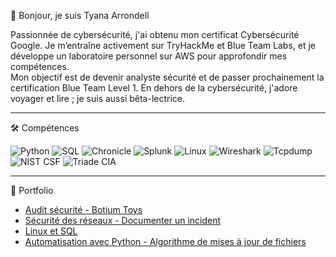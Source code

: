 👋 Bonjour, je suis Tyana Arrondell

Passionnée de cybersécurité, j'ai obtenu mon certificat Cybersécurité Google. Je m’entraîne activement sur TryHackMe et Blue Team Labs, et je développe un laboratoire personnel sur AWS pour approfondir mes compétences.  
Mon objectif est de devenir analyste sécurité et de passer prochainement la certification Blue Team Level 1. En dehors de la cybersécurité, j'adore voyager et lire ; je suis aussi bêta-lectrice.


---

🛠 Compétences

![Python](https://img.shields.io/badge/-Python-3776AB?style=for-the-badge&logo=python&logoColor=white)
![SQL](https://img.shields.io/badge/-SQL-lightgrey?style=for-the-badge) 
![Chronicle](https://img.shields.io/badge/-Chronicle-yellow?style=for-the-badge) 
![Splunk](https://img.shields.io/badge/-Splunk-blue?style=for-the-badge) 
![Linux](https://img.shields.io/badge/-Linux-blueviolet?style=for-the-badge) 
![Wireshark](https://img.shields.io/badge/-Wireshark-blue?style=for-the-badge) 
![Tcpdump](https://img.shields.io/badge/-Tcpdump-red?style=for-the-badge) 
![NIST CSF](https://img.shields.io/badge/-NIST%20CSF-orange?style=for-the-badge) 
![Triade CIA](https://img.shields.io/badge/-Triade%20CIA-green?style=for-the-badge)

---
📂 Portfolio
- [Audit sécurité - Botium Toys](https://github.com/na-elle/Audit_de_Securite_Botium_Toys)
- [Sécurité des réseaux - Documenter un incident](https://github.com/na-elle/Documenter_un_incident_-_l-aide_du_journal_du_gestionnaire_des_incidents)
- [Linux et SQL](https://github.com/na-elle/Linux_SQL)
- [Automatisation avec Python - Algorithme de mises à jour de fichiers](https://github.com/na-elle/Algorithme_de_mises_jour_de_fichiers_Python)


